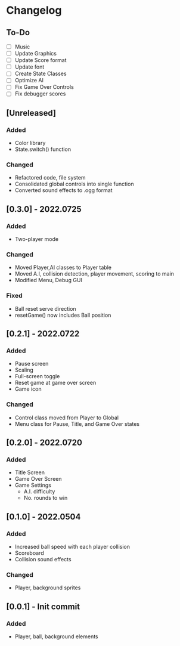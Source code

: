 # Changelog

## To-Do

- [ ] Music
- [ ] Update Graphics
- [ ] Update Score format
- [ ] Update font
- [ ] Create State Classes
- [ ] Optimize AI
- [ ] Fix Game Over Controls
- [ ] Fix debugger scores

## [Unreleased]

### Added

- Color library
- State.switch() function

### Changed

- Refactored code, file system
- Consolidated global controls into single function
- Converted sound effects to .ogg format

## [0.3.0] - 2022.0725

### Added

- Two-player mode

### Changed

- Moved Player,AI classes to Player table
- Moved A.I, collision detection, player movement, scoring to main
- Modified Menu, Debug GUI

### Fixed

- Ball reset serve direction
- resetGame() now includes Ball position


## [0.2.1] - 2022.0722

### Added

- Pause screen
- Scaling
- Full-screen toggle
- Reset game at game over screen
- Game icon

### Changed

- Control class moved from Player to Global
- Menu class for Pause, Title, and Game Over states


## [0.2.0] - 2022.0720

### Added

- Title Screen
- Game Over Screen
- Game Settings
	+ A.I. difficulty
	+ No. rounds to win

## [0.1.0] - 2022.0504

### Added

- Increased ball speed with each player collision
- Scoreboard
- Collision sound effects

### Changed

- Player, background sprites

## [0.0.1] - Init commit

### Added

- Player, ball, background elements


